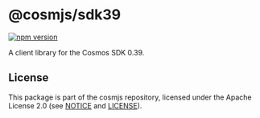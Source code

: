 # @cosmjs/sdk39

[![npm version](https://img.shields.io/npm/v/@cosmjs/sdk39.svg)](https://www.npmjs.com/package/@cosmjs/sdk39)

A client library for the Cosmos SDK 0.39.

## License

This package is part of the cosmjs repository, licensed under the Apache License
2.0 (see [NOTICE](https://github.com/CosmWasm/cosmjs/blob/master/NOTICE) and
[LICENSE](https://github.com/CosmWasm/cosmjs/blob/master/LICENSE)).
